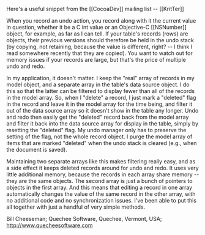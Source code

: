 

Here's a useful snippet from the [[CocoaDev]] mailing list -- [[KritTer]]

When you record an undo action, you record along with it the current value in question, whether it be a C int value or an Objective-C [[NSNumber]] object, for example, as far as I can tell. If your table's records (rows) are objects, their previous versions should therefore be held in the undo stack (by copying, not retaining, because the value is different, right? -- I think I read somewhere recently that they are copied). You want to watch out for memory issues if your records are large, but that's the price of multiple undo and redo.

In my application, it doesn't matter. I keep the "real" array of records in my model object, and a separate array in the table's data source object. I do this so that the latter can be filtered to display fewer than all of the records in the model array. So, when I "delete" a record, I just mark a "deleted" flag in the record and leave it in the model array for the time being, and filter it out of the data source array so it doesn't show in the table any longer. Undo and redo then easily get the "deleted" record back from the model array and filter it back into the data source array for display in the table, simply by resetting the "deleted" flag. My undo manager only has to preserve the setting of the flag, not the whole record object. I purge the model array of items that are marked "deleted" when the undo stack is cleared (e.g., when the document is saved).

Maintaining two separate arrays like this makes filtering really easy, and as a side effect it keeps deleted records around for undo and redo. It uses very little additional memory, because the records in each array share memory -- they are the same objects. The second array is just a bunch of pointers to objects in the first array. And this means that editing a record in one array automatically changes the value of the same record in the other array, with no additional code and no synchronization issues. I've been able to put this all together with just a handful of very simple methods.

Bill Cheeseman;
Quechee Software, Quechee, Vermont, USA;
http://www.quecheesoftware.com